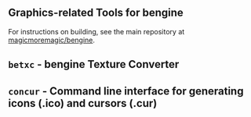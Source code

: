 ## Graphics-related Tools for bengine
For instructions on building, see the main repository at
[magicmoremagic/bengine](https://github.com/magicmoremagic/bengine).

## `betxc` - bengine Texture Converter

## `concur` - Command line interface for generating icons (.ico) and cursors (.cur)
